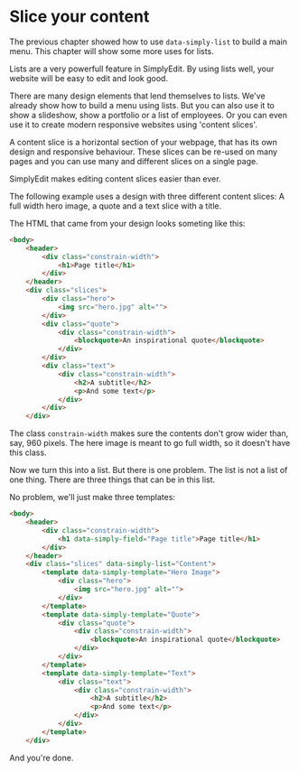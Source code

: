 # Slice your content

The previous chapter showed how to use `data-simply-list` to build a main menu. This chapter will show some more uses for lists.

Lists are a very powerfull feature in SimplyEdit. By using lists well, your website will be easy to edit and look good.

There are many design elements that lend themselves to lists. We've already show how to build a menu using lists. But you can also use it to show a slideshow, show a portfolio or a list of employees. Or you can even use it to create modern responsive websites using 'content slices'.

A content slice is a horizontal section of your webpage, that has its own design and responsive behaviour. These slices can be re-used on many pages and you can use many and different slices on a single page.

SimplyEdit makes editing content slices easier than ever.

The following example uses a design with three different content slices: A full width hero image, a quote and a text slice with a title.

The HTML that came from your design looks someting like this:

```html
<body>
    <header>
        <div class="constrain-width">
            <h1>Page title</h1>
        </div>
    </header>
    <div class="slices">
        <div class="hero">
            <img src="hero.jpg" alt="">
        </div>
        <div class="quote">
            <div class="constrain-width">
                <blockquote>An inspirational quote</blockquote>
            </div>
        </div>
        <div class="text">
            <div class="constrain-width">
                <h2>A subtitle</h2>
                <p>And some text</p>
            </div>
        </div>
    </div>
```

The class `constrain-width` makes sure the contents don't grow wider than, say, 960 pixels. The here image is meant to go full width, so it doesn't have this class.

Now we turn this into a list. But there is one problem. The list is not a list of one thing. There are three things that can be in this list.

No problem, we'll just make three templates:

```html
<body>
    <header>
        <div class="constrain-width">
            <h1 data-simply-field="Page title">Page title</h1>
        </div>
    </header>
    <div class="slices" data-simply-list="Content">
        <template data-simply-template="Hero Image">
            <div class="hero">
                <img src="hero.jpg" alt="">
            </div>
        </template>
        <template data-simply-template="Quote">
            <div class="quote">
                <div class="constrain-width">
                    <blockquote>An inspirational quote</blockquote>
                </div>
            </div>
        </template>
        <template data-simply-template="Text">
            <div class="text">
                <div class="constrain-width">
                    <h2>A subtitle</h2>
                    <p>And some text</p>
                </div>
            </div>
        </template>
    </div>
```

And you're done.